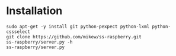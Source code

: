 # Installation

    sudo apt-get -y install git python-pexpect python-lxml python-cssselect
    git clone https://github.com/mikew/ss-raspberry.git
    ss-raspberry/server.py -h
    ss-raspberry/server.py
